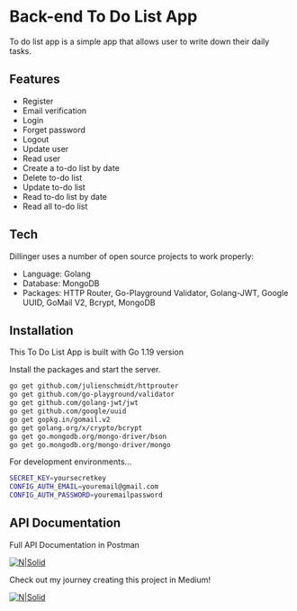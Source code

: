 # Back-end To Do List App

To do list app is a simple app that allows user to write down their daily tasks.

## Features
- Register
- Email verification
- Login
- Forget password
- Logout
- Update user
- Read user
- Create a to-do list by date
- Delete to-do list
- Update to-do list
- Read to-do list by date
- Read all to-do list

## Tech

Dillinger uses a number of open source projects to work properly:

- Language: Golang
- Database: MongoDB
- Packages: HTTP Router, Go-Playground Validator, Golang-JWT, Google UUID, GoMail V2, Bcrypt, MongoDB

## Installation

This To Do List App is built with Go 1.19 version

Install the packages and start the server.

```sh
go get github.com/julienschmidt/httprouter
go get github.com/go-playground/validator
go get github.com/golang-jwt/jwt
go get github.com/google/uuid
go get gopkg.in/gomail.v2
go get golang.org/x/crypto/bcrypt
go get go.mongodb.org/mongo-driver/bson
go get go.mongodb.org/mongo-driver/mongo
```

For development environments...

```sh
SECRET_KEY=yoursecretkey
CONFIG_AUTH_EMAIL=youremail@gmail.com
CONFIG_AUTH_PASSWORD=youremailpassword
```

## API Documentation

Full API Documentation in Postman

[![N|Solid](https://logosdownload.com/logo/postman-logo-512.png)](https://documenter.getpostman.com/view/13066205/2s84DrP1cA)

Check out my journey creating this project in Medium!

[![N|Solid](https://miro.medium.com/max/8978/1*s986xIGqhfsN8U--09_AdA.png)](https://medium.com/@pratamafarhan10/back-end-to-do-list-app-planning-my-first-project-with-go-1-be36647df691)
